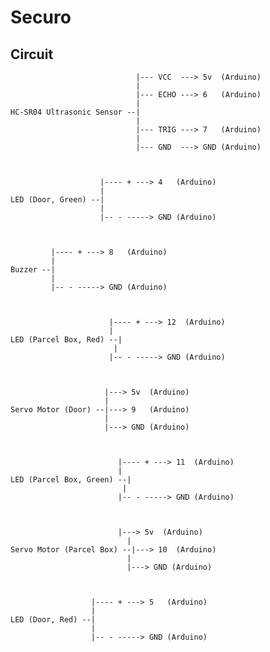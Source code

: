 # Securo

<!-- ![IMG_20240430_220036](https://github.com/Omanshu209/Securo/assets/114089324/1b1eac7a-3e82-452f-8958-99c4051f9485)
![IMG_20240430_215654](https://github.com/Omanshu209/Securo/assets/114089324/7ffacae7-c7b7-46f0-8727-b15dcd60b207) -->

## Circuit

```
							|--- VCC  ---> 5v  (Arduino)
							|
							|--- ECHO ---> 6   (Arduino)
							|
HC-SR04 Ultrasonic Sensor --|
							|
							|--- TRIG ---> 7   (Arduino)
							|
							|--- GND  ---> GND (Arduino)



				    |---- + ---> 4   (Arduino)
				    |			
LED (Door, Green) --|
				    |
				    |-- - -----> GND (Arduino)



		 |---- + ---> 8   (Arduino)
		 |
Buzzer --|
		 |
		 |-- - -----> GND (Arduino)



				  	  |---- + ---> 12  (Arduino)
				  	  |			
LED (Parcel Box, Red) --|
				 	   |
				  	  |-- - -----> GND (Arduino)



					 |---> 5v  (Arduino)
					 |
Servo Motor (Door) --|---> 9   (Arduino)
					 |
					 |---> GND (Arduino)



				  	    |---- + ---> 11  (Arduino)
				  	    |			
LED (Parcel Box, Green) --|
				 	     |
				  	    |-- - -----> GND (Arduino)



					   	|---> 5v  (Arduino)
					 	  |
Servo Motor (Parcel Box) --|---> 10  (Arduino)
					 	  |
					 	  |---> GND (Arduino)



				  |---- + ---> 5   (Arduino)
				  |			
LED (Door, Red) --|
				  |
				  |-- - -----> GND (Arduino)
```
